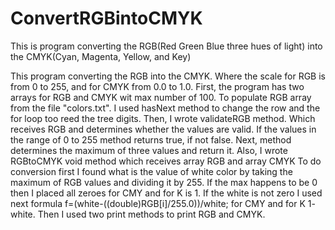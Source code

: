 # ConvertRGBintoCMYK
This is program converting the RGB(Red Green Blue three hues of light) into the CMYK(Cyan, Magenta, Yellow, and Key)

 This program converting the RGB into the CMYK. Where the scale for RGB is
 from 0 to 255, and for CMYK from 0.0 to 1.0.
 First, the program has two arrays for RGB and CMYK wit max number of 100.
 To populate RGB array from the file "colors.txt". I used hasNext method to 
 change the row and the for loop too reed the tree digits. Then, I wrote 
 validateRGB method. Which receives RGB and determines whether the values are
 valid. If the values in the range of 0 to 255 method returns true, if not 
 false. Next, method determines the maximum of three values and return it.
 Also, I wrote RGBtoCMYK void method which receives array RGB and array CMYK
 To do conversion first I found what is the value of white color by taking the 
 maximum of RGB values and dividing it by 255. If the max happens to be 0 
 then I placed all zeroes for CMY and for K is 1. If the white is not zero
 I used next formula f=(white-((double)RGB[i]/255.0))/white; for CMY and for 
 K 1- white. Then I used two print methods to print RGB and CMYK.
                
